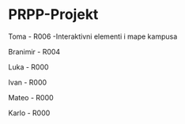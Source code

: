 # PRPP-Projekt

Toma - R006
-Interaktivni elementi i mape kampusa

Branimir - R004

Luka - R000

Ivan - R000

Mateo - R000

Karlo - R000
